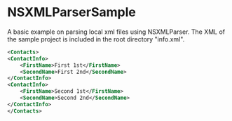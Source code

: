 NSXMLParserSample
=================

A basic example on parsing local xml files using NSXMLParser. The XML of the sample project is included in the root directory "info.xml".
```XML
<Contacts>
<ContactInfo>
    <FirstName>First 1st</FirstName>
    <SecondName>First 2nd</SecondName>
</ContactInfo>
<ContactInfo>
    <FirstName>Second 1st</FirstName>
    <SecondName>Second 2nd</SecondName>
</ContactInfo>
</Contacts>
```
